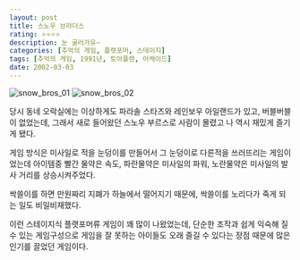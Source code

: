 ```yaml
---
layout: post
title: 스노우 브라더스
rating: ⭐️⭐️⭐️⭐️
description: 눈 굴러가유~
categories: [추억의 게임, 플랫포머, 스테이지]
tags: [추억의 게임, 1991년, 토아플랜, 아케이드]
date: 2002-03-03
---
```


![snow_bros_01](../../review/img/2002/snow_bros_01.jpg)
![snow_bros_02](../../review/img/2002/snow_bros_02.jpg)

당시 동네 오락실에는 이상하게도 파라솔 스타즈와 레인보우 아일랜드가 있고, 버블버블이 없었는데, 그래서 새로 들어왔던 스노우 부르스로 사람이 몰렸고 나 역시 재밌게 즐기게 됐다.

게임 방식은 미사일로 적을 눈덩이를 만들어서 그 눈덩이로 다른적을 쓰러뜨리는 게임이었는데 아이템중 빨간 물약은 속도, 파란물약은 미사일의 파워, 노란물약은 미사일의 발사 거리를 상승시켜주었다. 
 
싹쓸이를 하면 만원짜리 지폐가 하늘에서 떨어지기 때문에, 싹쓸이를 노리다가 죽게 되는 일도 비일비재했다.
 
이런 스테이지식 플랫포머류 게임이 꽤 많이 나왔었는데, 단순한 조작과 쉽게 익숙해 질 수 있는 게임구성으로 게임을 잘 못하는 아이들도 오래 즐길 수 있다는 장점 때문에 많은 인기를 끌었던 게임이다.